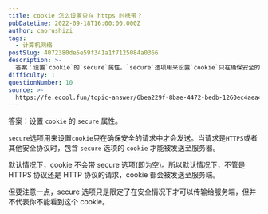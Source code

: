 ```yaml
---
title: cookie 怎么设置只在 https 时携带？
pubDatetime: 2022-09-18T16:00:00.000Z
author: caorushizi
tags:
  - 计算机网络
postSlug: 4072380de5e59f341a1f7125084a0366
description: >-
  答案：设置`cookie`的`secure`属性。`secure`选项用来设置`cookie`只在确保安全的请求中才会发送。当请求是`HTTPS`或者其他安全协议时，包含`secure`选项的`coo
difficulty: 1
questionNumber: 10
source: >-
  https://fe.ecool.fun/topic-answer/6bea229f-8bae-4472-bedb-1260ec4aea47?orderBy=updateTime&order=desc&tagId=16
---
```


答案：设置 `cookie` 的 `secure` 属性。

`secure`选项用来设置`cookie`只在确保安全的请求中才会发送。当请求是`HTTPS`或者其他安全协议时，包含 `secure` 选项的 `cookie` 才能被发送至服务器。

默认情况下，cookie 不会带 secure 选项(即为空)。所以默认情况下，不管是 HTTPS 协议还是 HTTP 协议的请求，cookie 都会被发送至服务端。

但要注意一点，secure 选项只是限定了在安全情况下才可以传输给服务端，但并不代表你不能看到这个 cookie。
